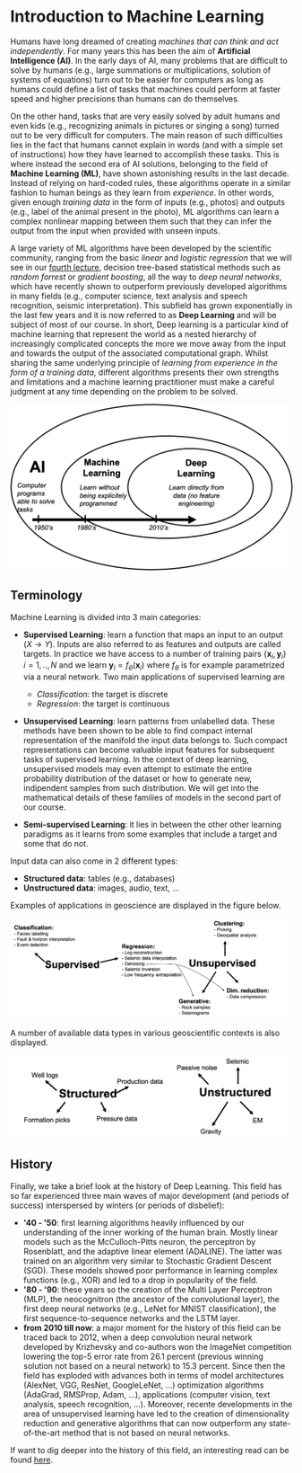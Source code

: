 # Introduction to Machine Learning

Humans have long dreamed of creating *machines that can think and act independently*. For many years this has been the
aim of **Artificial Intelligence (AI)**. In the early days of AI, many problems that are difficult to solve by humans 
(e.g., large summations or multiplications, solution of systems of equations) turn out to be easier for computers as long
as humans could define a list of tasks that machines could perform at faster speed and higher precisions than humans
can do themselves.

On the other hand, tasks that are very easily solved by adult humans and even kids (e.g., recognizing animals in pictures
or singing a song) turned out to be very difficult for computers. The main reason of such difficulties lies in the fact
that humans cannot explain in words (and with a simple set of instructions) how they have learned to accomplish these tasks.
This is where instead the second era of AI solutions, belonging to the field of **Machine Learning (ML)**, have shown astonishing
results in the last decade. Instead of relying on hard-coded rules, these algorithms operate in a similar fashion to human 
beings as they learn from *experience*. In other words, given enough *training data* in the form of inputs (e.g., photos)
and outputs (e.g., label of the animal present in the photo), ML algorithms can learn a complex nonlinear mapping between
them such that they can infer the output from the input when provided with unseen inputs. 

A large variety of ML algorithms have been developed by the scientific community, ranging from the basic *linear* and *logistic 
regression* that we will see in our [fourth lecture](04_linreg.md), decision tree-based statistical methods such 
as *random forrest* or *gradient boosting*, all the way to *deep neural networks*, which have recently
shown to outperform previously developed algorithms in many fields (e.g., computer science, text analysis and speech recognition,
seismic interpretation). This subfield has grown exponentially in the last few years and it is now referred to as **Deep Learning**
and will be subject of most of our course. In short, Deep learning is a particular kind of machine learning that
represent the world as a nested hierarchy of increasingly complicated concepts the more we move away from the input and towards the
output of the associated computational graph.  Whilst sharing the same underlying principle of *learning from experience in the form 
of a training data*, different algorithms presents their own strengths and limitations and a machine learning practitioner 
must make a careful judgment at any time depending on the problem to be solved.

![AI_ML_DL](figs/ai_ml_dl.png)

## Terminology

Machine Learning is divided into 3 main categories:

- **Supervised Learning**: learn a function that maps an input to an output ($X \rightarrow Y$). Inputs are also referred to as
  features and outputs are called targets. In practice we have access to a number of training pairs 
  $\{ \textbf{x}_i, \textbf{y}_i \} \; i=1,..,N$ and we learn $\textbf{y}_i=f_\theta(\textbf{x}_i)$ 
  where $f_\theta$ is for example parametrized via a neural network. Two main applications
  of supervised learning are
    * *Classification*: the target is discrete
    * *Regression*: the target is continuous
  
- **Unsupervised Learning**: learn patterns from unlabelled data. These methods have been shown to be able to find compact 
  internal representation of the manifold the input data belongs to. Such compact representations can become valuable
  input features for subsequent tasks of supervised learning. In the context of deep learning, unsupervised models
  may even attempt to estimate the entire probability distribution of the dataset or how to generate new, indipendent 
  samples from such distribution. We will get into the mathematical details of these families of
  models in the second part of our course.
  
- **Semi-supervised Learning**: it lies in between the other other learning paradigms as it learns from some examples
  that include a target and some that do not.
  
Input data can also come in 2 different types:

- **Structured data**: tables (e.g., databases)
- **Unstructured data**: images, audio, text, ...

Examples of applications in geoscience are displayed in the figure below.

![GEOSCIENTIFIC APPLICATIONS](figs/geo_examples.png)

A number of available data types in various geoscientific contexts is also displayed.

![GEOSCIENTIFIC DATA](figs/geo_datatypes.png)


## History

Finally, we take a brief look at the history of Deep Learning. This field has so far experienced three main 
waves of major development (and periods of success) interspersed by winters (or periods of disbelief):

- **'40 - '50**: first learning algorithms heavily influenced by our understanding of the inner working of the human brain.
  Mostly linear models such as the McCulloch-Pitts neuron, the perceptron by Rosenblatt, and the adaptive linear element
  (ADALINE). The latter was trained on an algorithm very similar to Stochastic Gradient Descent (SGD). These models showed
  poor performance in learning complex functions (e.g., XOR) and led to a drop in popularity of the field.
- **'80 - '90**: these years so the creation of the Multi Layer Perceptron (MLP), the neocognitron (the ancestor of the
  convolutional layer), the first deep neural networks (e.g., LeNet for MNIST classification), the first sequence-to-sequence 
  networks and the LSTM layer.
- **from 2010 till now**: a major moment for the history of this field can be traced back to 2012, when a deep convolution 
  neural network developed by Krizhevsky and co-authors won the ImageNet competition lowering the top-5 error rate from 26.1 percent 
  (previous winning solution not based on a neural network) to 15.3 percent. Since then the field has exploded with advances both
  in terms of model architectures (AlexNet, VGG, ResNet, GoogleLeNet, ...) optimization algorithms (AdaGrad, RMSProp, Adam, ...),
  applications (computer vision, text analysis, speech recognition, ...). Moreover, recente developments in the area of 
  unsupervised learning have led to the creation of dimensionality reduction and generative algorithms that can now
  outperform any state-of-the-art method that is not based on neural networks.
  
If want to dig deeper into the history of this field, an interesting read can be found 
[here](http://beamlab.org/deeplearning/2017/02/23/deep_learning_101_part1.html).